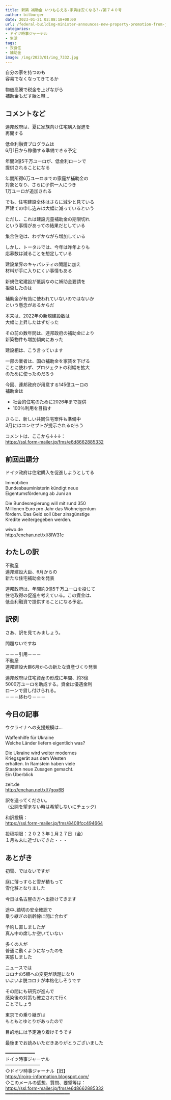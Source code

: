 ```yaml
---
title: 新築 補助金 いつもらえる-家賃は安くなる?-/第７４０号
author: bitburger
date: 2023-01-21 02:08:18+00:00
url: /federal-building-minister-announces-new-property-promotion-from-june/
categories:
- ドイツ時事ジャーナル
- 生活
tags:
- 衣食住
- 補助金
image: /img/2023/01/img_7332.jpg
---
```

自分の家を持つのも  
容易でなくなってきてるか

物価高騰で税金を上げながら  
補助金もだす飴と鞭…

## コメントなど 

連邦政府は、夏に家族向け住宅購入促進を  
再開する

低金利融資プログラムは  
6月1日から稼働する準備できる予定

年間3億5千万ユーロが、低金利ローンで  
提供されることになる

年間所得6万ユーロまでの家庭が補助金の  
対象となり、さらに子供一人につき  
1万ユーロが追加される

でも、住宅建設全体はさらに減少と見ている  
戸建ての申し込みは大幅に減っているという

ただし、これは建設児童補助金の期限切れ  
という事情があっての結果だとしている

集合住宅は、わずかながら増加している

しかし、トータルでは、今年は昨年よりも  
応募数は減ることを想定している

建設業界のキャパシティの問題に加え  
材料が手に入りにくい事情もある

新規住宅建設が低調なのに補助金要請を  
拒否したのは

補助金が有効に使われていないのではないか  
という懸念があるからだ

本来は、2022年の新規建設数は  
大幅に上昇したはずだった

その前の数年間は、連邦政府の補助金により  
新築物件も増加傾向にあった

建設相は、こう言っています

一部の業者は、国の補助金を家賃を下げる  
ことに使わず、プロジェクトの利幅を拡大  
のために使ったのだろう

今回、連邦政府が用意する145億ユーロの  
補助金は

<ul class="wp-block-list">
  <li>
    社会的住宅のために2026年まで提供
  </li>
  <li>
    100％利用を目指す
  </li>
</ul>

さらに、新しい共同住宅案件も準備中  
3月にはコンセプトが提示されるだろう

コメントは、ここから↓↓↓：  
<https://ssl.form-mailer.jp/fms/e6d8662885332>

## 前回出題分 

ドイツ政府は住宅購入を促進しようとしてる

Immobilien  
Bundesbauministerin kündigt neue  
Eigentumsförderung ab Juni an

Die Bundesregierung will mit rund 350  
Millionen Euro pro Jahr das Wohneigentum  
fördern. Das Geld soll über zinsgünstige  
Kredite weitergegeben werden.

wiwo.de  
<http://enchan.net/xl/8IW31c>

## わたしの訳 

不動産  
連邦建設大臣、6月からの  
新たな住宅補助金を発表

連邦政府は、年間約3億5千万ユーロを投じて  
住宅取得の促進を考えている。この資金は、  
低金利融資で提供することになる予定。

## 訳例 

さあ、訳を見てみましょう。

問題ないですね

－－－引用－－－  
不動産  
連邦建設大臣6月からの新たな資産づくり発表

連邦政府は住宅資産の形成に年間、約3億  
5000万ユーロを助成する。資金は優遇金利  
ローンで貸し付けられる。  
－－－終わり－－－

## 今日の記事 

ウクライナへの支援規模は…

Waffenhilfe für Ukraine  
Welche Länder liefern eigentlich was?

Die Ukraine wird weiter modernes  
Kriegsgerät aus dem Westen  
erhalten. In Ramstein haben viele  
Staaten neue Zusagen gemacht.  
Ein Überblick

zeit.de  
<http://enchan.net/xl/7gox6B>

訳を送ってください。  
（公開を望まない時は希望しないにチェック）

和訳投稿：  
<https://ssl.form-mailer.jp/fms/8408fcc494664>

投稿期限：２０２３年１月２７日（金）  
１月も末に近づいてきた・・・

## あとがき 

初雪、ではないですが

庭に薄っすらと雪が積もって  
雪化粧となりました

今日は名古屋の方へ出掛けてきます

途中､踏切の安全確認で  
乗り継ぎの新幹線に間に合わず

予約し直しましたが  
真ん中の席しか空いていない

多くの人が  
普通に動くようになったのを  
実感しました

ニュースでは  
コロナの5類への変更が話題になり  
いよいよ脱コロナが本格化しそうです

その間にも研究が進んで  
感染後の対策も確立されて行く  
ことでしょう

東京での乗り継ぎは  
もともとゆとりがあったので

目的地には予定通り着けそうです

最後までお読みいただきありがとうございました

━━━━━━━━━━━  
ドイツ時事ジャーナル  
───────────  
◇ドイツ時事ジャーナル【旧】  
<https://iroiro-information.blogspot.com/>  
◇このメールの感想、質問、要望等は：  
<https://ssl.form-mailer.jp/fms/e6d8662885332>  
━━━━━━━━━━━━━━━━━━━━━━━━